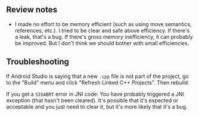 ## Review notes

* I made no effort to be memory efficient (such as using move semantics, references, etc.). I tried to be clear and safe above efficiency. If there's a leak, that's a bug. If there's gross memory inefficiency, it can probably be improved. But I don't think we should bother with small efficiencies.


## Troubleshooting

If Android Studio is saying that a new `.cpp` file is not part of the project, go to the "Build" menu and click "Refresh Linked C++ Projects". Then rebuild.

If you get a `SIGABRT` error in JNI code: You have probably triggered a JNI exception (that hasn't been cleared). It's possible that it's expected or acceptable and you just need to clear it, but it's more likely that it's a bug.
